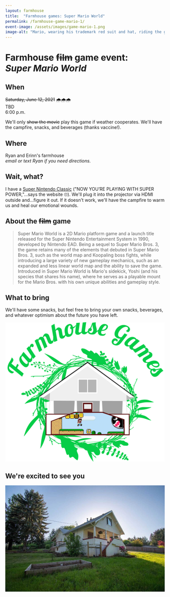 ```yaml
---
layout: farmhouse
title:  "Farmhouse games: Super Mario World"
permalink: /farmhouse-game-mario-1/
event-image: /assets/images/game-mario-1.png
image-alt: "Mario, wearing his trademark red suit and hat, riding the green dinosaur Yoshi"
---
```


<h1>Farmhouse <strike>film</strike> game event: <br><cite>Super Mario World</cite></h1>

## When

~~Saturday, June 12, 2021~~ 🌧🌧🌧<br>
TBD<br>
6:00 p.m.

We'll only ~~show the movie~~ play this game if weather cooperates. We'll have the campfire, snacks, and beverages (thanks vaccine!).

## Where
Ryan and Erinn's farmhouse
<br><em>email or text Ryan if you need directions.</em>

## Wait, what?

I have a [Super Nintendo Classic](https://www.nintendo.com/super-nes-classic/) ("NOW YOU’RE PLAYING WITH SUPER POWER,"...says the website 🙄). We'll plug it into the projector via HDMI outside and...figure it out.  If it doesn't work, we'll have the campfire to warm us and heal our emotional wounds.

## About the ~~film~~ game

> Super Mario World is a 2D Mario platform game and a launch title released for the Super Nintendo Entertainment System in 1990, developed by Nintendo EAD. Being a sequel to Super Mario Bros. 3, the game retains many of the elements that debuted in Super Mario Bros. 3, such as the world map and Koopaling boss fights, while introducing a large variety of new gameplay mechanics, such as an expanded and less linear world map and the ability to save the game. Introduced in Super Mario World is Mario's sidekick, Yoshi (and his species that shares his name), where he serves as a playable mount for the Mario Bros. with his own unique abilities and gameplay style.

## What to bring
We'll have some snacks, but feel free to bring your own snacks, beverages, and whatever optimism about the future you have left.

![The farmhouse logo, a botanical theme, with a game controller along the front stairs](/assets/images/the-farmhouse-mario-1.png)

## We're excited to see you


![The Farmhouse in the gloaming](/assets/images/farmhouse.jpg)